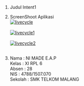 1. Judul Intent1 <br>
2. ScreenShoot Aplikasi <br>
<a href='https://postimg.org/image/raf73jy5b/' target='_blank'><img src='https://s11.postimg.org/raf73jy5b/livecycle.jpg' border='0' alt="livecycle"/></a><br/><br/>
<a href='https://postimg.org/image/4zvxhbq8v/' target='_blank'><img src='https://s11.postimg.org/4zvxhbq8v/livecycle1.jpg' border='0' alt="livecycle1"/></a><br/><br/>
<a href='https://postimg.org/image/s2mgghrq7/' target='_blank'><img src='https://s11.postimg.org/s2mgghrq7/livecycle2.jpg' border='0' alt="livecycle2"/></a><br/><br/>


3. Nama : NI MADE E.A.P <br>
Kelas : XI RPL 6 <br>
Absen : 28 <br>
NIS : 4788/1507.070 <br> 
Sekolah : SMK TELKOM MALANG
